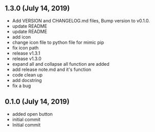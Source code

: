 ## 1.3.0 (July 14, 2019)
  - Add VERSION and CHANGELOG.md files, Bump version to v0.1.0.
  - update README
  - update README
  - add icon
  - change icon file to python file for mimic pip
  - fix icon path
  - release v1.3.1
  - release v1.3.0
  - expand all and collapse all function are added
  - add release note.md and it's function
  - code clean up
  - add docstring
  - fix a bug

## 0.1.0 (July 14, 2019)
  - added open button
  - initial commit
  - Initial commit

